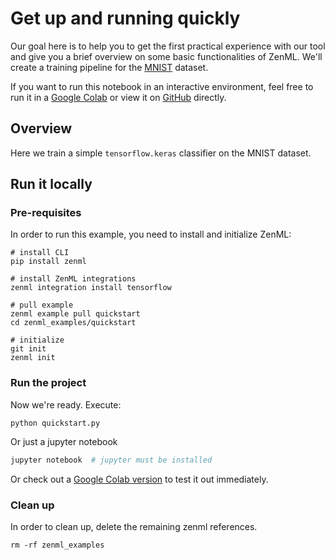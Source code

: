 # Get up and running quickly
Our goal here is to help you to get the first practical experience with our tool and give you a brief overview on some basic functionalities of ZenML. We'll create a training pipeline for the [MNIST](http://yann.lecun.com/exdb/mnist/) dataset.

If you want to run this notebook in an interactive environment, feel free to run it in a [Google Colab](https://colab.research.google.com/github/zenml-io/zenml/blob/main/examples/quickstart/quickstart.ipynb) or view it on [GitHub](https://github.com/zenml-io/zenml/tree/main/examples/quickstart) directly.

## Overview
Here we train a simple `tensorflow.keras` classifier on the MNIST dataset.

## Run it locally

### Pre-requisites
In order to run this example, you need to install and initialize ZenML:

```shell
# install CLI
pip install zenml

# install ZenML integrations
zenml integration install tensorflow

# pull example
zenml example pull quickstart
cd zenml_examples/quickstart

# initialize
git init
zenml init
```

### Run the project
Now we're ready. Execute:

```shell
python quickstart.py
```

Or just a jupyter notebook
```bash
jupyter notebook  # jupyter must be installed
```

Or check out a [Google Colab version](https://colab.research.google.com/github/zenml-io/zenml/blob/main/examples/quickstart/quickstart.ipynb) to test it out immediately.

### Clean up
In order to clean up, delete the remaining zenml references.

```shell
rm -rf zenml_examples
```